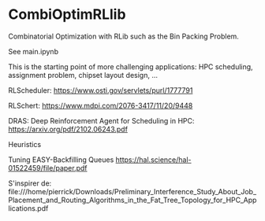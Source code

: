 # CombiOptimRLlib
Combinatorial Optimization with RLib such as the Bin Packing Problem.

See main.ipynb

This is the starting point of more challenging applications: HPC scheduling, assignment problem, chipset layout design, ...

RLScheduler:
https://www.osti.gov/servlets/purl/1777791

RLSchert:
https://www.mdpi.com/2076-3417/11/20/9448

DRAS: Deep Reinforcement Agent for Scheduling in HPC:
https://arxiv.org/pdf/2102.06243.pdf

Heuristics

Tuning EASY-Backfilling Queues
https://hal.science/hal-01522459/file/paper.pdf


S'inspirer de:
file:///home/pierrick/Downloads/Preliminary_Interference_Study_About_Job_Placement_and_Routing_Algorithms_in_the_Fat_Tree_Topology_for_HPC_Applications.pdf